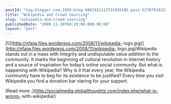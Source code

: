 ```yaml
---
postId: "tag:blogger.com,1999:blog-8061911113731935185.post-5278793423238586203"
title: "Wikipedia and Crowd Sourcing"
slug: "wikipedia-and-crowd-sourcing"
publishedDate: "2009-11-30T04:29:00.000-08:00"
layout: "post"
---
```


[![](http://nfajw.files.wordpress.com/2008/11/wikipedia-
logo.jpg)](http://nfajw.files.wordpress.com/2008/11/wikipedia-
logo.jpg)Wikipedia stands out in a mass with integrity and undisputable value
addition to the community. It marks the beginning of cultural revolution in
internet history and a source of inspiration for today’s online social
community. But what is happening with Wikipedia? Why is it that every year,
the Wikipedia community have to beg for its existence to be justified? Every
time you visit Wikipedia you find a donation bar staring for your support.

  

[Read more..](http://socialmedia.globalthoughtz.com/index.php/what-is-wrong-
with-wikipedia/)

